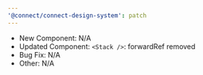 ```yaml
---
'@connect/connect-design-system': patch
---
```


- New Component: N/A
- Updated Component: `<Stack />`: forwardRef removed
- Bug Fix: N/A
- Other: N/A
